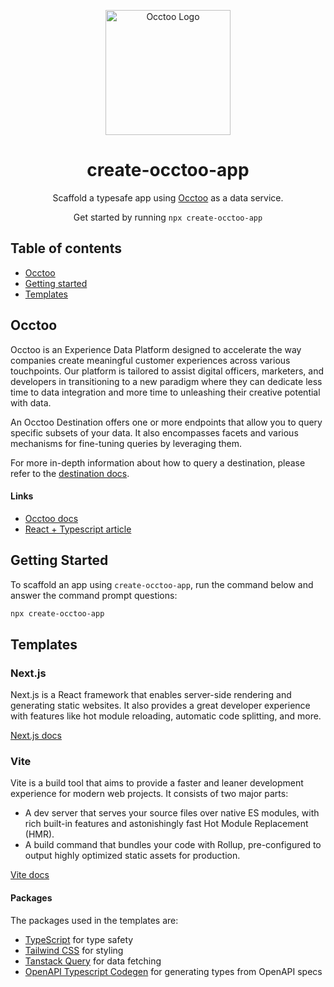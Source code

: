 <p align="center">
  <picture>
  <source media="(prefers-color-scheme: dark)" srcset="https://6519008.fs1.hubspotusercontent-na1.net/hub/6519008/hubfs/Logo-Occtoo-white.png?width=200&height=80&name=Logo-Occtoo-white.png">
  <img src="https://www.occtoo.com/hs-fs/hubfs/Logo-Occtoo-dark.png?width=200&height=80&name=Logo-Occtoo-dark.png" width="200" alt="Occtoo Logo">
</picture>
</p>

<h1 align="center">
  create-occtoo-app
</h1>

<p align="center">
  Scaffold a typesafe app using <a rel="noopener noreferrer" target="_blank" href="https://www.occtoo.com">Occtoo</a> as a data service.
</p>

<p align="center">
  Get started by running <code>npx create-occtoo-app</code>
</p>

## Table of contents

- <a href="#about">Occtoo</a>
- <a href="#getting-started">Getting started</a>
- <a href="#templates">Templates</a>

<h2 id="about">Occtoo</h2>

Occtoo is an Experience Data Platform designed to accelerate the way companies create meaningful customer experiences across various touchpoints. Our platform is tailored to assist digital officers, marketers, and developers in transitioning to a new paradigm where they can dedicate less time to data integration and more time to unleashing their creative potential with data.

An Occtoo Destination offers one or more endpoints that allow you to query specific subsets of your data. It also encompasses facets and various mechanisms for fine-tuning queries by leveraging them.

For more in-depth information about how to query a destination, please refer to the [destination docs](https://docs.occtoo.com/docs/get-started/call-custom-destination/).

#### Links

- [Occtoo docs](https://docs.occtoo.com/)
- [React + Typescript article](https://docs.occtoo.com/docs/get-started/Examples/frontend-example)

<h2 id="getting-started">Getting Started</h2>

To scaffold an app using `create-occtoo-app`, run the command below and answer the command prompt questions:

```bash
npx create-occtoo-app
```

<h2 id="templates">Templates</h2>

### Next.js

Next.js is a React framework that enables server-side rendering and generating static websites. It also provides a great developer experience with features like hot module reloading, automatic code splitting, and more.

[Next.js docs](https://nextjs.org/docs)

### Vite

Vite is a build tool that aims to provide a faster and leaner development experience for modern web projects. It consists of two major parts:

- A dev server that serves your source files over native ES modules, with rich built-in features and astonishingly fast Hot Module Replacement (HMR).
- A build command that bundles your code with Rollup, pre-configured to output highly optimized static assets for production.

[Vite docs](https://vitejs.dev/guide/)

#### Packages

The packages used in the templates are:

- [TypeScript](https://typescriptlang.org) for type safety
- [Tailwind CSS](https://tailwindcss.com) for styling
- [Tanstack Query](https://tanstack.com/query/latest) for data fetching
- [OpenAPI Typescript Codegen](https://github.com/ferdikoomen/openapi-typescript-codegen) for generating types from OpenAPI specs
